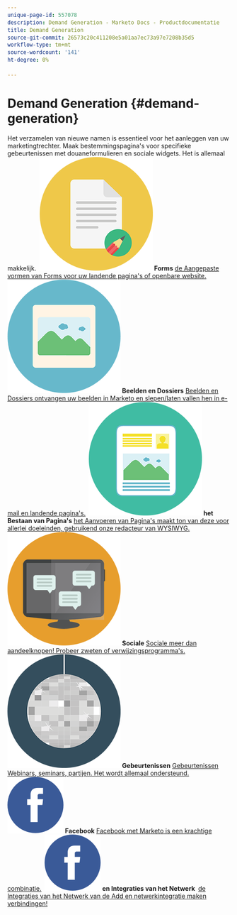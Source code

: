 ```yaml
---
unique-page-id: 557078
description: Demand Generation - Marketo Docs - Productdocumentatie
title: Demand Generation
source-git-commit: 26573c20c411208e5a01aa7ec73a97e7208b35d5
workflow-type: tm+mt
source-wordcount: '141'
ht-degree: 0%

---
```



# Demand Generation {#demand-generation}

Het verzamelen van nieuwe namen is essentieel voor het aanleggen van uw marketingtrechter. Maak bestemmingspagina&#39;s voor specifieke gebeurtenissen met douaneformulieren en sociale widgets. Het is allemaal makkelijk.
**&#x200B; ![ Forms ](assets/documents-bookmarks-16.png) Forms** [ de Aangepaste vormen van Forms voor uw landende pagina&#39;s of openbare website.](https://docs.marketo.com/display/DOCS/Forms)     **&#x200B; ![ Beelden en Dossiers ](assets/graphic-design-tools-06.png) Beelden en Dossiers** [ Beelden en Dossiers ontvangen uw beelden in Marketo en slepen/laten vallen hen in e-mail en landende pagina&#39;s.](https://docs.marketo.com/display/DOCS/Images+and+Files)     **&#x200B; ![ het Bestaan van Pagina&#39;s ](assets/office-artboard-80.png) het Bestaan van Pagina&#39;s** [ het Aanvoeren van Pagina&#39;s maakt ton van deze voor allerlei doeleinden, gebruikend onze redacteur van WYSIWYG.](https://docs.marketo.com/pages/viewpage.action?pageId=2359689)     **&#x200B; ![ Sociale ](assets/chat-messages-18.png) Sociale** [ Sociale meer dan aandeelknopen! Probeer zweten of verwijzingsprogramma&#39;s.](https://docs.marketo.com/display/DOCS/Social)     **&#x200B; ![ Gebeurtenissen ](assets/party-10.png) Gebeurtenissen** [ Gebeurtenissen Webinars, seminars, partijen. Het wordt allemaal ondersteund.](https://docs.marketo.com/pages/viewpage.action?pageId=2949755)     **&#x200B; ![ Facebook ](assets/facebook-icon.png) Facebook** [ Facebook met Marketo is een krachtige combinatie.](https://docs.marketo.com/display/DOCS/Facebook)     **&#x200B; ![ de Integraties van het Netwerk van de Add ](assets/facebook-icon.png) en Integraties van het Netwerk &#x200B;** [ de Integraties van het Netwerk van de Add en netwerkintegratie maken verbindingen!](https://docs.marketo.com/display/DOCS/Ad+Network+Integrations)
